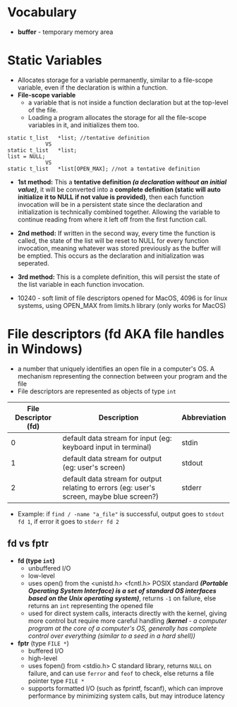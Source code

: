 # Vocabulary
- **buffer** - temporary memory area

# Static Variables
- Allocates storage for a variable permanently, similar to a file-scope variable, even if the declaration is within a function.
- **File-scope variable** 
	 - a variable that is not inside a function declaration but at the top-level of the file. 
	 - Loading a program allocates the storage for all the file-scope variables in it, and initializes them too.
```
static t_list   *list; //tentative definition
			VS
static t_list   *list;
list = NULL;
			VS
static t_list   *list[OPEN_MAX]; //not a tentative definition
```
- **1st method:** This a **tentative definition *(a declaration without an initial value)***, it will be converted into a **complete definition (static will auto initialize it to NULL if not value is provided)**, then each function invocation will be in a persistent state since the declaration and initialization is technically combined together. Allowing the variable to continue reading from where it left off from the first function call.

- **2nd method:** If written in the second way, every time the function is called, the state of the list will be reset to NULL for every function invocation, meaning whatever was stored previously as the buffer will be emptied. This occurs as the declaration and initialization was seperated.

- **3rd method:** This is a complete definition, this will persist the state of the list variable in each function invocation.

- 10240 - soft limit of file descriptors opened for MacOS, 4096 is for linux systems, using OPEN_MAX from limits.h library (only works for MacOS)

# File descriptors (fd AKA file handles in Windows)
- a number that uniquely identifies an open file in a computer's OS. A mechanism representing the connection between your program and the file
- File descriptors are represented as objects of type `int`

| File Descriptor (fd) | Description                                                                               | Abbreviation |
| -------------------- | ----------------------------------------------------------------------------------------- | ------------ |
| 0                    | default data stream for input (eg: keyboard input in terminal)                            | stdin        |
| 1                    | default data stream for output (eg: user's screen)                                        | stdout       |
| 2                    | default data stream for output relating to errors (eg: user's screen, maybe blue screen?) | stderr       |
- Example: if `find / -name "a_file"` is successful, output goes to `stdout fd 1`, if error it goes to `stderr fd 2`

## fd vs fptr
- **fd (type `int`)** 
	- unbuffered I/O
	- low-level
	- uses open() from the <unistd.h> <fcntl.h> POSIX standard ***(Portable Operating System Interface) is a set of standard OS interfaces based on the Unix operating system)***, returns `-1` on failure, else returns an `int` representing the opened file
	- used for direct system calls, interacts directly with the kernel, giving more control but require more careful handling *(**kernel** - a computer program at the core of a computer's OS, generally has complete control over everything (similar to a seed in a hard shell))*
- **fptr** (type `FILE *`)
	- buffered I/O
	- high-level
	- uses fopen() from <stdio.h> C standard library, returns `NULL` on failure, and can use `ferror` and `feof` to check, else returns a file pointer type `FILE *`
	- supports formatted I/O (such as fprintf, fscanf), which can improve performance by minimizing system calls, but may introduce latency